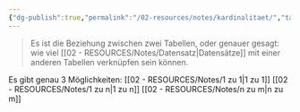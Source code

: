 ```yaml
---
{"dg-publish":true,"permalink":"/02-resources/notes/kardinalitaet/","tags":["informatik/datenbank","GFN/prüfungsrelevant/AP1"],"noteIcon":"","updated":"2025-09-10T16:38:17.884+02:00"}
---
```


> Es ist die Beziehung zwischen zwei Tabellen, oder genauer gesagt: wie viel [[02 - RESOURCES/Notes/Datensatz\|Datensätze]] mit einer anderen Tabellen verknüpfen sein können.

Es gibt genau 3 Möglichkeiten:
[[02 - RESOURCES/Notes/1 zu 1\|1 zu 1]]
[[02 - RESOURCES/Notes/1 zu n\|1 zu n]]
[[02 - RESOURCES/Notes/n zu m\|n zu m]]